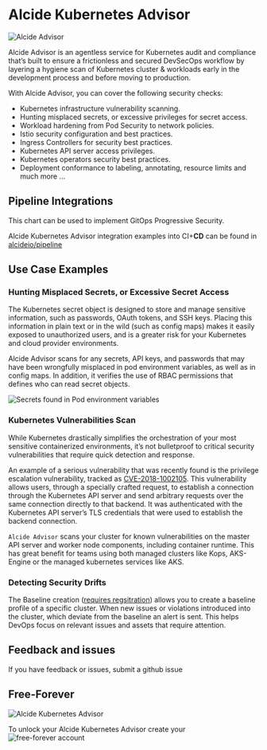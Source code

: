 # Alcide Kubernetes Advisor

![Alcide Advisor](https://codelab.alcide.io/images/card-frontpage/frontpage-alcide-advisor.png "Alcide Advisor")

Alcide Advisor is an agentless service for Kubernetes audit and compliance that’s built to ensure a frictionless and secured DevSecOps workflow by layering a hygiene scan of Kubernetes cluster & workloads early in the development process and before moving to production.

With Alcide Advisor, you can cover the following security checks:

- Kubernetes infrastructure vulnerability scanning.
- Hunting misplaced secrets, or excessive privileges for secret access.
- Workload hardening from Pod Security to network policies.
- Istio security configuration and best practices.
- Ingress Controllers for security best practices.
- Kubernetes API server access privileges.
- Kubernetes operators security best practices.
- Deployment conformance to labeling, annotating, resource limits and much more ...

## Pipeline Integrations

This chart can be used to implement GitOps Progressive Security.

Alcide Kubernetes Advisor integration examples into CI+**CD** can be found in [alcideio/pipeline](https://github.com/alcideio/pipeline)

## Use Case Examples

### Hunting Misplaced Secrets, or Excessive Secret Access

The Kubernetes secret object is designed to store and manage sensitive information, such as passwords, OAuth tokens, and SSH keys. Placing this information in plain text or in the wild (such as config maps) makes it easily exposed to unauthorized users, and is a greater risk for your Kubernetes and cloud provider environments.

Alcide Advisor scans for any secrets, API keys, and passwords that may have been wrongfully misplaced in pod environment variables, as well as in config maps. In addition, it verifies the use of RBAC permissions that defines who can read secret objects.

![Secrets found in Pod environment variables](https://d2908q01vomqb2.cloudfront.net/77de68daecd823babbb58edb1c8e14d7106e83bb/2019/06/19/Alcide-Advisor-Amazon-EKS-2.png "Secrets found in Pod environment variables.")

### Kubernetes Vulnerabilities Scan

While Kubernetes drastically simplifies the orchestration of your most sensitive containerized environments, it’s not bulletproof to critical security vulnerabilities that require quick detection and response.

An example of a serious vulnerability that was recently found is the privilege escalation vulnerability, tracked as [CVE-2018-1002105](https://nvd.nist.gov/vuln/detail/CVE-2018-1002105). This vulnerability allows users, through a specially crafted request, to establish a connection through the Kubernetes API server and send arbitrary requests over the same connection directly to that backend. It was authenticated with the Kubernetes API server’s TLS credentials that were used to establish the backend connection.


`Alcide Advisor` scans your cluster for known vulnerabilities on the master API server and worker node components, including container runtime. This has great benefit for teams using both managed clusters like Kops, AKS-Engine or the managed kubernetes services like AKS.

### Detecting Security Drifts

The Baseline creation ([requires regsitration](https://www.alcide.io/pricing#free-forever)) allows you to create a baseline profile of a specific cluster. When new issues or violations introduced into the cluster, which deviate from the baseline an alert is sent. This helps DevOps focus on relevant issues and assets that require attention.

## Feedback and issues

If you have feedback or issues, submit a github issue

## Free-Forever

![Alcide Kubernetes Advisor](https://d2908q01vomqb2.cloudfront.net/77de68daecd823babbb58edb1c8e14d7106e83bb/2019/06/19/Alcide-Advisor-Amazon-EKS-1.png "Alcide Kubernetes Advisor")

To unlock your Alcide Kubernetes Advisor create your ![free-forever account](https://www.alcide.io/pricing#free-forever)
